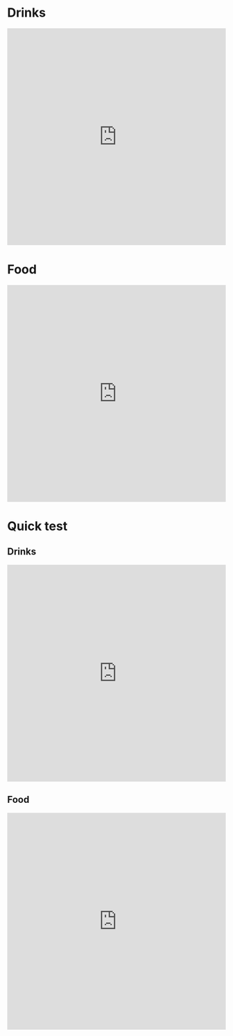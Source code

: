 <h1> Drinks </h1>
<iframe src="https://quizlet.com/472295579/flashcards/embed?i=13p126&x=1jj1" height="500" width="100%" style="border:0"></iframe>
<br>
<h1> Food </h1>
<iframe src="https://quizlet.com/472297415/flashcards/embed?i=13p126&x=1jj1" height="500" width="100%" style="border:0"></iframe>
<br>
<h1> Quick test </h1>
<h2> Drinks </h2>
<p> <iframe src="https://quizlet.com/472295579/test/embed?i=13p126&x=1jj1" height="500" width="100%" style="border:0"></iframe> </p>
<h2> Food </h2>
<iframe src="https://quizlet.com/472297415/test/embed?i=13p126&x=1jj1" height="500" width="100%" style="border:0"></iframe>
